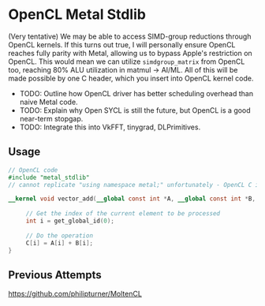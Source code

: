# OpenCL Metal Stdlib

(Very tentative) We may be able to access SIMD-group reductions through OpenCL kernels. If this turns out true, I will personally ensure OpenCL reaches fully parity with Metal, allowing us to bypass Apple's restriction on OpenCL. This would mean we can utilize `simdgroup_matrix` from OpenCL too, reaching 80% ALU utilization in matmul -> AI/ML. All of this will be made possible by one C header, which you insert into OpenCL kernel code.
- TODO: Outline how OpenCL driver has better scheduling overhead than naive Metal code.
- TODO: Explain why Open SYCL is still the future, but OpenCL is a good near-term stopgap.
- TODO: Integrate this into VkFFT, tinygrad, DLPrimitives.

## Usage

```opencl
// OpenCL code
#include "metal_stdlib"
// cannot replicate "using namespace metal;" unfortunately - OpenCL C is not C++

__kernel void vector_add(__global const int *A, __global const int *B, __global int *C) {
  
     // Get the index of the current element to be processed
     int i = get_global_id(0);
  
     // Do the operation
     C[i] = A[i] + B[i];
}
```

## Previous Attempts

https://github.com/philipturner/MoltenCL
